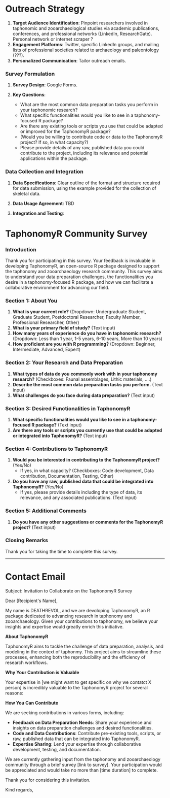 # Outreach Strategy

1. **Target Audience Identification**: Pinpoint researchers involved in taphonomic and zooarchaeological studies via academic publications, conferences, and professional networks (LinkedIn, ResearchGate). Personal network or internet scraper ?
2. **Engagement Platforms**:  Twitter, specific LinkedIn groups, and mailing lists of professional societies related to archaeology and paleontology (???).
3. **Personalized Communication**: Tailor outreach emails.

### Survey Formulation

1. **Survey Design**: Google Forms. 

2. **Key Questions**:
   - What are the most common data preparation tasks you perform in your taphonomic research?
   - What specific functionalities would you like to see in a taphonomy-focused R package?
   - Are there any existing tools or scripts you use that could be adapted or improved for the TaphonomyR package?
   - (Would you be willing to contribute code or data to the TaphonomyR project? If so, in what capacity?)
   - Please provide details of any raw, published data you could contribute to the project, including its relevance and potential applications within the package.

### Data Collection and Integration

1. **Data Specifications**: Clear outline of the format and structure required for data submission, using the example provided for the collection of skeletal data. 

2. **Data Usage Agreement**: TBD

3. **Integration and Testing**: 



# TaphonomyR Community Survey

### Introduction

Thank you for participating in this survey. Your feedback is invaluable in developing TaphonomyR, an open-source R package designed to support the taphonomy and zooarchaeology research community. This survey aims to understand your data preparation challenges, the functionalities you desire in a taphonomy-focused R package, and how we can facilitate a collaborative environment for advancing our field.

### Section 1: About You

1. **What is your current role?** (Dropdown: Undergraduate Student, Graduate Student, Postdoctoral Researcher, Faculty Member, Professional Researcher, Other)
2. **What is your primary field of study?** (Text input)
3. **How many years of experience do you have in taphonomic research?** (Dropdown: Less than 1 year, 1-5 years, 6-10 years, More than 10 years)
4. **How proficient are you with R programming?** (Dropdown: Beginner, Intermediate, Advanced, Expert)

### Section 2: Your Research and Data Preparation

1. **What types of data do you commonly work with in your taphonomy research?** (Checkboxes: Faunal assemblages, Lithic materials, ....)
2. **Describe the most common data preparation tasks you perform.** (Text input)
3. **What challenges do you face during data preparation?** (Text input)

### Section 3: Desired Functionalities in TaphonomyR

1. **What specific functionalities would you like to see in a taphonomy-focused R package?** (Text input)
2. **Are there any tools or scripts you currently use that could be adapted or integrated into TaphonomyR?** (Text input)

### Section 4: Contributions to TaphonomyR

1. **Would you be interested in contributing to the TaphonomyR project?** (Yes/No)
   - If yes, in what capacity? (Checkboxes: Code development, Data contribution, Documentation, Testing, Other)
2. **Do you have any raw, published data that could be integrated into TaphonomyR?** (Yes/No)
   - If yes, please provide details including the type of data, its relevance, and any associated publications. (Text input)

### Section 5: Additional Comments

1. **Do you have any other suggestions or comments for the TaphonomyR project?** (Text input)

### Closing Remarks

Thank you for taking the time to complete this survey.







---

# Contact Email

Subject: Invitation to Collaborate on the TaphonomyR Survey

Dear [Recipient's Name],

My name is DEATHREVOL, and we are devoloping TaphonomyR, an R package dedicated to advancing research in taphonomy and zooarchaeology. Given your contributions to taphonomy, we believe your insights and expertise would greatly enrich this initiative.

**About TaphonomyR**

TaphonomyR aims to tackle the challenge of data preparation, analysis, and modeling in the context of taphonmy. This project aims to streamline these processes, enhancing both the reproducibility and the efficiency of research workflows.

**Why Your Contribution is Valuable**

Your expertise in [we might want to get specific on why we contatct X person] is incredibly valuable to the TaphonomyR project for several reasons:



**How You Can Contribute**

We are seeking contributions in various forms, including:

- **Feedback on Data Preparation Needs**: Share your experience and insights on data preparation challenges and desired functionalities.
- **Code and Data Contributions**: Contribute pre-existing tools, scripts, or raw, published data that can be integrated into TaphonomyR.
- **Expertise Sharing**: Lend your expertise through collaborative development, testing, and documentation.

We are currently gathering input from the taphonomy and zooarchaeology community through a brief survey [link to survey]. Your participation would be appreciated and would take no more than [time duration] to complete.

Thank you for considering this invitation. 

Kind regards,

